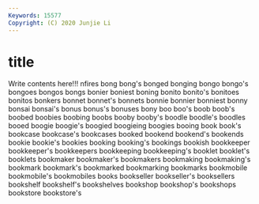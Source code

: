 ```yaml
---
Keywords: 15577
Copyright: (C) 2020 Junjie Li
---
```


# title

Write contents here!!!
nfires 
bong 
bong's 
bonged 
bonging
bongo 
bongo's 
bongoes 
bongos 
bongs 
bonier 
boniest 
boning 
bonito 
bonito's
bonitoes 
bonitos 
bonkers 
bonnet 
bonnet's 
bonnets 
bonnie 
bonnier 
bonniest 
bonny
bonsai 
bonsai's 
bonus 
bonus's 
bonuses 
bony 
boo 
boo's 
boob 
boob's
boobed 
boobies 
boobing 
boobs 
booby 
booby's 
boodle 
boodle's 
boodles 
booed
boogie 
boogie's 
boogied 
boogieing 
boogies 
booing 
book 
book's 
bookcase 
bookcase's
bookcases 
booked 
bookend 
bookend's 
bookends 
bookie 
bookie's 
bookies 
booking 
booking's
bookings 
bookish 
bookkeeper 
bookkeeper's 
bookkeepers 
bookkeeping 
bookkeeping's 
booklet 
booklet's 
booklets
bookmaker 
bookmaker's 
bookmakers 
bookmaking 
bookmaking's 
bookmark 
bookmark's 
bookmarked 
bookmarking 
bookmarks
bookmobile 
bookmobile's 
bookmobiles 
books 
bookseller 
bookseller's 
booksellers 
bookshelf 
bookshelf's 
bookshelves
bookshop 
bookshop's 
bookshops 
bookstore 
bookstore's 
